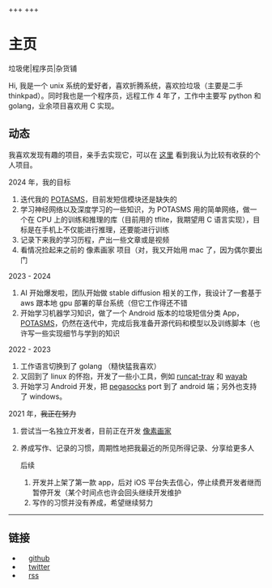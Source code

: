 +++
+++
# 主页

垃圾佬|程序员|杂货铺

Hi, 我是一个 unix 系统的爱好者，喜欢折腾系统，喜欢捡垃圾（主要是二手 thinkpad）。同时我也是一个程序员，远程工作 4 年了，工作中主要写 python 和 golang，业余项目喜欢用 C 实现。


## 动态

我喜欢发现有趣的项目，亲手去实现它，可以在 [这里](/projects) 看到我认为比较有收获的个人项目。

2024 年，我的目标

1. 迭代我的 [POTASMS](git@github.com:chux0519/POTASMS.git)，目前发短信模块还是缺失的
2. 学习神经网络以及深度学习的一些知识，为 POTASMS 用的简单网络，做一个在 CPU 上的训练和推理的库（目前用的 tflite，我期望用 C 语言实现），目标是在手机上不仅能进行推理，还要能进行训练
3. 记录下来我的学习历程，产出一些文章或是视频
4. 看情况捡起来之前的 像素画家 项目（对，我又开始用 mac 了，因为偶尔要出门

2023 - 2024

1. AI 开始爆发啦，团队开始做 stable diffusion 相关的工作，我设计了一套基于 aws 跟本地 gpu 部署的草台系统（但它工作得还不错
2. 开始学习机器学习知识，做了一个 Android 版本的垃圾短信分类 App， [POTASMS](git@github.com:chux0519/POTASMS.git)，仍然在迭代中，完成后我准备开源代码和模型以及训练脚本（也许写一些实现细节与学到的知识

2022 - 2023

1. 工作语言切换到了 golang （糙快猛我喜欢）
2. 又回到了 linux 的怀抱，开发了一些小工具，例如 [runcat-tray](https://github.com/chux0519/runcat-tray/) 和 [wayab](https://github.com/chux0519/wayab)
3. 开始学习 Android 开发，把 [pegasocks](https://github.com/chux0519/pegasocks) port 到了 android 端；另外也支持了 windows。

2021 年，<del>我正在努力</del>

1. 尝试当一名独立开发者，目前正在开发 [像素画家](https://apps.apple.com/cn/app/%E5%83%8F%E7%B4%A0%E7%94%BB%E5%AE%B6/id1546046976)
2. 养成写作、记录的习惯，周期性地把我最近的所见所得记录、分享给更多人

    后续

    1. 开发并上架了第一款 app，后对 iOS 平台失去信心，停止续费开发者继而暂停开发（某个时间点也许会回头继续开发维护
    2. 写作的习惯并没有养成，希望继续努力

--- 

## 链接

- <span class="intro link"><img style="filter: invert(100%);" height="12" width="12" src="https://cdn.jsdelivr.net/npm/simple-icons@v3/icons/github.svg" /> [github](https://github.com/chux0519)</span>
- <span class="intro link"><img style="filter: invert(100%);" height="12" width="12" src="https://cdn.jsdelivr.net/npm/simple-icons@v3/icons/twitter.svg" /> [twitter](https://twitter.com/chuxdesign)</span>
- <span class="intro link"><img style="filter: invert(100%);" height="12" width="12" src="https://cdn.jsdelivr.net/npm/simple-icons@v3/icons/rss.svg" /> [rss](https://chux0519.github.io/rss.xml)</span>
